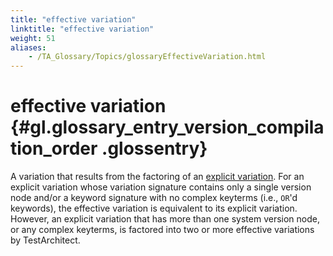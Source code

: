 ```yaml
--- 
title: "effective variation"
linktitle: "effective variation"
weight: 51
aliases: 
    - /TA_Glossary/Topics/glossaryEffectiveVariation.html
---
```

# effective variation {#gl.glossary_entry_version_compilation_order .glossentry}

A variation that results from the factoring of an [explicit variation](glossaryExplicitVariation.html). For an explicit variation whose variation signature contains only a single version node and/or a keyword signature with no complex keyterms \(i.e., `OR`'d keywords\), the effective variation is equivalent to its explicit variation. However, an explicit variation that has more than one system version node, or any complex keyterms, is factored into two or more effective variations by TestArchitect.

